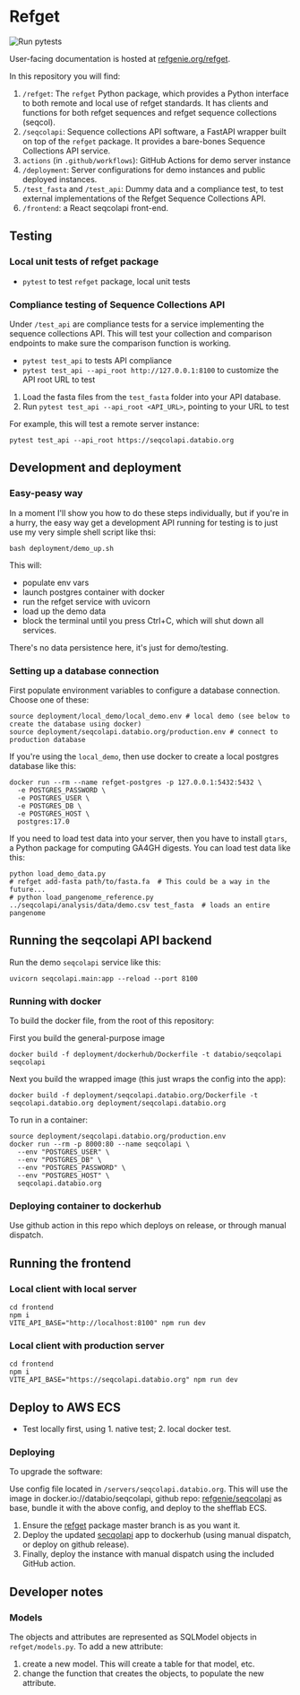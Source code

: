 # Refget

![Run pytests](https://github.com/pepkit/looper/workflows/Run%20pytests/badge.svg)

User-facing documentation is hosted at [refgenie.org/refget](https://refgenie.org/refget/).

In this repository you will find:

1. `/refget`: The `refget` Python package, which provides a Python interface to both remote and local use of refget standards. It has clients and functions for both refget sequences and refget sequence collections (seqcol).
2. `/seqcolapi`: Sequence collections API software, a FastAPI wrapper built on top of the `refget` package. It provides a bare-bones Sequence Collections API service.
3. `actions` (in `.github/workflows`):  GitHub Actions for demo server instance 
4. `/deployment`: Server configurations for demo instances and public deployed instances.
5. `/test_fasta` and `/test_api`: Dummy data and a compliance test, to test external implementations of the Refget Sequence Collections API.
6. `/frontend`: a React seqcolapi front-end.

## Testing

### Local unit tests of refget package

- `pytest` to test `refget` package, local unit tests

### Compliance testing of Sequence Collections API

Under `/test_api` are compliance tests for a service implementing the sequence collections API. This will test your collection and comparison endpoints to make sure the comparison function is working. 

- `pytest test_api` to tests API compliance
- `pytest test_api --api_root http://127.0.0.1:8100` to customize the API root URL to test

1. Load the fasta files from the `test_fasta` folder into your API database.
2. Run `pytest test_api --api_root <API_URL>`, pointing to your URL to test

For example, this will test a remote server instance:

```
pytest test_api --api_root https://seqcolapi.databio.org
```

## Development and deployment

### Easy-peasy way

In a moment I'll show you how to do these steps individually, but if you're in a hurry, the easy way get a development API running for testing is to just use my very simple shell script like thsi:

```console
bash deployment/demo_up.sh
```

This will:
- populate env vars
- launch postgres container with docker
- run the refget service with uvicorn
- load up the demo data
- block the terminal until you press Ctrl+C, which will shut down all services.

There's no data persistence here, it's just for demo/testing.

### Setting up a database connection

First populate environment variables to configure a database connection. Choose one of these:

```
source deployment/local_demo/local_demo.env # local demo (see below to create the database using docker)
source deployment/seqcolapi.databio.org/production.env # connect to production database
```

If you're using the `local_demo`, then use docker to create a local postgres database like this:

```
docker run --rm --name refget-postgres -p 127.0.0.1:5432:5432 \
  -e POSTGRES_PASSWORD \
  -e POSTGRES_USER \
  -e POSTGRES_DB \
  -e POSTGRES_HOST \
  postgres:17.0
```

If you need to load test data into your server, then you have to install `gtars`, a Python package for computing GA4GH digests. You can load test data like this:

```
python load_demo_data.py
# refget add-fasta path/to/fasta.fa  # This could be a way in the future...
# python load_pangenome_reference.py ../seqcolapi/analysis/data/demo.csv test_fasta  # loads an entire pangenome
```


## Running the seqcolapi API backend

Run the demo `seqcolapi` service like this:

```
uvicorn seqcolapi.main:app --reload --port 8100
```



### Running with docker

To build the docker file, from the root of this repository:


First you build the general-purpose image

```
docker build -f deployment/dockerhub/Dockerfile -t databio/seqcolapi seqcolapi
```

Next you build the wrapped image (this just wraps the config into the app):

```
docker build -f deployment/seqcolapi.databio.org/Dockerfile -t seqcolapi.databio.org deployment/seqcolapi.databio.org
```

To run in a container:
```
source deployment/seqcolapi.databio.org/production.env
docker run --rm -p 8000:80 --name seqcolapi \
  --env "POSTGRES_USER" \
  --env "POSTGRES_DB" \
  --env "POSTGRES_PASSWORD" \
  --env "POSTGRES_HOST" \
  seqcolapi.databio.org
```

### Deploying container to dockerhub

Use github action in this repo which deploys on release, or through manual dispatch.


## Running the frontend

### Local client with local server

```
cd frontend
npm i
VITE_API_BASE="http://localhost:8100" npm run dev
```

### Local client with production server

```
cd frontend
npm i
VITE_API_BASE="https://seqcolapi.databio.org" npm run dev
```



## Deploy to AWS ECS

- Test locally first, using 1. native test; 2. local docker test.

### Deploying

To upgrade the software:

Use config file located in `/servers/seqcolapi.databio.org`. This will use the image in docker.io://databio/seqcolapi, github repo: [refgenie/seqcolapi](https://github.com/refgenie/seqcolapi) as base, bundle it with the above config, and deploy to the shefflab ECS.

1. Ensure the [refget](https://github.com/refgenie/refget/) package master branch is as you want it.
2. Deploy the updated [secqolapi](https://github.com/refgenie/seqcolapi/) app to dockerhub (using manual dispatch, or deploy on github release).
3. Finally, deploy the instance with manual dispatch using the included GitHub action.








## Developer notes

### Models

The objects and attributes are represented as SQLModel objects in `refget/models.py`. To add a new attribute:

1. create a new model. This will create a table for that model, etc.
2. change the function that creates the objects, to populate the new attribute.


